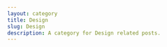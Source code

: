 ```yaml
---
layout: category
title: Design
slug: Design
description: A category for Design related posts.
---
```

